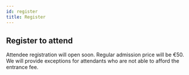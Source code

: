 ```yaml
---
id: register
title: Register
---
```


## Register to attend

Attendee registration will open soon. Regular admission price will be €50. We
will provide exceptions for attendants who are not able to afford the entrance
fee.
